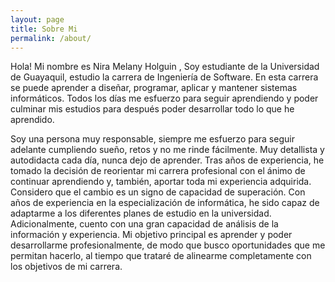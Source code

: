 ```yaml
---
layout: page
title: Sobre Mi
permalink: /about/
---
```


Hola! Mi nombre es Nira Melany Holguin , Soy estudiante de la Universidad de Guayaquil, estudio la carrera de Ingeniería de Software. En esta carrera se puede aprender a diseñar, programar, aplicar y mantener sistemas informáticos. Todos los días me esfuerzo para seguir aprendiendo y poder culminar mis estudios para después poder desarrollar todo lo que he aprendido.

Soy una persona muy responsable, siempre me esfuerzo para seguir adelante cumpliendo sueño, retos y no me rinde fácilmente. 
Muy detallista y autodidacta cada día, nunca dejo de aprender.
Tras años de experiencia, he tomado la decisión de reorientar mi carrera profesional con el ánimo de continuar aprendiendo y, también, aportar toda mi experiencia adquirida. Considero que el cambio es un signo de capacidad de superación. 
Con años de experiencia en la especialización de informática, he sido capaz de adaptarme a los diferentes planes de estudio en la universidad. Adicionalmente, cuento con una gran capacidad de análisis de la información y experiencia.
Mi objetivo principal es aprender y poder desarrollarme profesionalmente, de modo que busco oportunidades que me permitan hacerlo, al tiempo que trataré de alinearme completamente con los objetivos de mi carrera.
